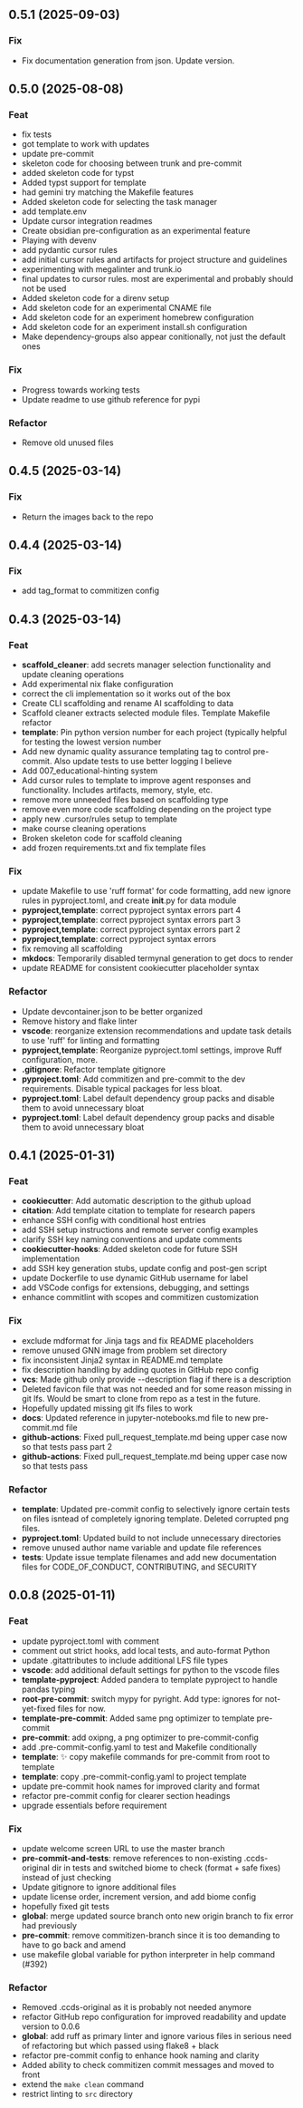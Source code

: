 ## 0.5.1 (2025-09-03)

### Fix

- Fix documentation generation from json. Update version.

## 0.5.0 (2025-08-08)

### Feat

- fix tests
- got template to work with updates
- update pre-commit
- skeleton code for choosing between trunk and pre-commit
- added skeleton code for typst
- Added typst support for template
- had gemini try matching the Makefile features
- Added skeleton code for selecting the task manager
- add template.env
- Update cursor integration readmes
- Create obsidian pre-configuration as an experimental feature
- Playing with devenv
- add pydantic cursor rules
- add initial cursor rules and artifacts for project structure and guidelines
- experimenting with megalinter and trunk.io
- final updates to cursor rules. most are experimental and probably should not be used
- Added skeleton code for a direnv setup
- Add skeleton code for an experimental CNAME file
- Add skeleton code for an experiment homebrew configuration
- Add skeleton code for an experiment install.sh configuration
- Make dependency-groups also appear conitionally, not just the default ones

### Fix

- Progress towards working tests
- Update readme to use github reference for pypi

### Refactor

- Remove old unused files

## 0.4.5 (2025-03-14)

### Fix

- Return the images back to the repo

## 0.4.4 (2025-03-14)

### Fix

- add tag_format to commitizen config

## 0.4.3 (2025-03-14)

### Feat

- **scaffold_cleaner**: add secrets manager selection functionality and update cleaning operations
- Add experimental nix flake configuration
- correct the cli implementation so it works out of the box
- Create CLI scaffolding and rename AI scaffolding to data
- Scaffold cleaner extracts selected module files. Template Makefile refactor
- **template**: Pin python version number for each project (typically helpful for testing the lowest version number
- Add new dynamic quality assurance templating tag to control pre-commit. Also update tests to use better logging I believe
- Add 007_educational-hinting system
- Add cursor rules to template to improve agent responses and functionality. Includes artifacts, memory, style, etc.
- remove more unneeded files based on scaffolding type
- remove even more code scaffolding depending on the project type
- apply new .cursor/rules setup to template
- make course cleaning operations
- Broken skeleton code for scaffold cleaning
- add frozen requirements.txt and fix template files

### Fix

- update Makefile to use 'ruff format' for code formatting, add new ignore rules in pyproject.toml, and create __init__.py for data module
- **pyproject,template**: correct pyproject syntax errors part 4
- **pyproject,template**: correct pyproject syntax errors part 3
- **pyproject,template**: correct pyproject syntax errors part 2
- **pyproject,template**: correct pyproject syntax errors
- fix removing all scaffolding
- **mkdocs**: Temporarily disabled termynal generation to get docs to render
- update README for consistent cookiecutter placeholder syntax

### Refactor

- Update devcontainer.json to be better organized
- Remove history and flake linter
- **vscode**: reorganize extension recommendations and update task details to use 'ruff' for linting and formatting
- **pyproject,template**: Reorganize pyproject.toml settings, improve Ruff configuration, more.
- **.gitignore**: Refactor template gitignore
- **pyproject.toml**: Add commitizen and pre-commit to the dev requirements. Disable typical packages for less bloat.
- **pyproject.toml**: Label default dependency group packs and disable them to avoid unnecessary bloat
- **pyproject.toml**: Label default dependency group packs and disable them to avoid unnecessary bloat

## 0.4.1 (2025-01-31)

### Feat

- **cookiecutter**: Add automatic description to the github upload
- **citation**: Add template citation to template for research papers
- enhance SSH config with conditional host entries
- add SSH setup instructions and remote server config examples
- clarify SSH key naming conventions and update comments
- **cookiecutter-hooks**: Added skeleton code for future SSH implementation
- add SSH key generation stubs, update config and post-gen script
- update Dockerfile to use dynamic GitHub username for label
- add VSCode configs for extensions, debugging, and settings
- enhance commitlint with scopes and commitizen customization

### Fix

- exclude mdformat for Jinja tags and fix README placeholders
- remove unused GNN image from problem set directory
- fix inconsistent Jinja2 syntax in README.md template
- fix description handling by adding quotes in GitHub repo config
- **vcs**: Made github only provide --description flag if there is a description
- Deleted favicon file that was not needed and for some reason missing in git lfs. Would be smart to clone from repo as a test in the future.
- Hopefully updated missing git lfs files to work
- **docs**: Updated reference in jupyter-notebooks.md file to new pre-commit.md file
- **github-actions**: Fixed pull_request_template.md being upper case now so that tests pass part 2
- **github-actions**: Fixed pull_request_template.md being upper case now so that tests pass

### Refactor

- **template**: Updated pre-commit config to selectively ignore certain tests on files isntead of completely ignoring template. Deleted corrupted png files.
- **pyproject.toml**: Updated build to not include unnecessary directories
- remove unused author name variable and update file references
- **tests**: Update issue template filenames and add new documentation files for CODE_OF_CONDUCT, CONTRIBUTING, and SECURITY

## 0.0.8 (2025-01-11)

### Feat

- update pyproject.toml with comment
- comment out strict hooks, add local tests, and auto-format Python
- update .gitattributes to include additional LFS file types
- **vscode**: add additional default settings for python to the vscode files
- **template-pyproject**: Added pandera to template pyproject to handle pandas typing
- **root-pre-commit**: switch mypy for pyright. Add type: ignores for not-yet-fixed files for now.
- **template-pre-commit**: Added same png optimizer to template pre-commit
- **pre-commit**: add oxipng, a png optimizer to pre-commit-config
- add .pre-commit-config.yaml to test and Makefile conditionally
- **template**: :sparkles: copy makefile commands for pre-commit from root to template
- **template**: copy .pre-commit-config.yaml to project template
- update pre-commit hook names for improved clarity and format
- refactor pre-commit config for clearer section headings
- upgrade essentials before requirement

### Fix

- update welcome screen URL to use the master branch
- **pre-commit-and-tests**: remove references to non-existing .ccds-original dir in tests and switched biome to check (format + safe fixes) instead of just checking
- Update gitignore to ignore additional files
- update license order, increment version, and add biome config
- hopefully fixed git tests
- **global**: merge updated source branch onto new origin branch to fix error had previously
- **pre-commit**: remove commitizen-branch since it is too demanding to have to go back and amend
- use makefile global variable for python interpreter in help command (#392)

### Refactor

- Removed .ccds-original as it is probably not needed anymore
- refactor GitHub repo configuration for improved readability and update version to 0.0.6
- **global**: add ruff as primary linter and ignore various files in serious need of refactoring but which passed using flake8 + black
- refactor pre-commit config to enhance hook naming and clarity
- Added ability to check commitizen commit messages and moved to front
- extend the `make clean` command
- restrict linting to `src` directory
